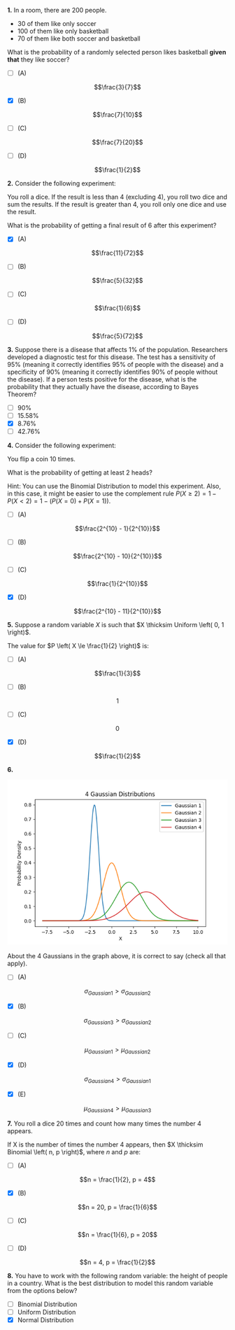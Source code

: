 **1.** In a room, there are 200 people.
- 30 of them like only soccer
- 100 of them like only basketball
- 70 of them like both soccer and basketball

What is the probability of a randomly selected person likes basketball **given that** they like soccer?
- [ ] (A)

$$\frac{3}{7}$$
- [x] (B)

$$\frac{7}{10}$$
- [ ] (C)

$$\frac{7}{20}$$
- [ ] (D)

$$\frac{1}{2}$$

**2.** Consider the following experiment:

You roll a dice. If the result is less than 4 (excluding 4), you roll two dice and sum the results. If the result is greater than 4, you roll only one dice and use the result.

What is the probability of getting a final result of 6 after this experiment?
- [x] (A)

$$\frac{11}{72}$$
- [ ] (B)

$$\frac{5}{32}$$
- [ ] (C)

$$\frac{1}{6}$$
- [ ] (D)

$$\frac{5}{72}$$

**3.** Suppose there is a disease that affects 1% of the population. Researchers developed a diagnostic test for this disease. The test has a sensitivity of 95% (meaning it correctly identifies 95% of people with the disease) and a specificity of 90% (meaning it correctly identifies 90% of people without the disease). If a person tests positive for the disease, what is the probability that they actually have the disease, according to Bayes Theorem?
- [ ] $90$%
- [ ] $15.58$%
- [x] $8.76$%
- [ ] $42.76$%

**4.** Consider the following experiment:

You flip a coin 10 times. 

What is the probability of getting at least 2 heads? 

Hint: You can use the Binomial Distribution to model this experiment. Also, in this case, it might be easier to use the complement rule
$P \left( X \ge 2 \right) = 1 - P \left( X \lt 2\right) = 1 - \left( P \left( X = 0 \right) + P \left( X = 1 \right) \right)$.
- [ ] (A)

$$\frac{2^{10} - 1}{2^{10}}$$
- [ ] (B)

$$\frac{2^{10} - 10}{2^{10}}$$
- [ ] (C)

$$\frac{1}{2^{10}}$$
- [x] (D)

$$\frac{2^{10} - 11}{2^{10}}$$

**5.** Suppose a random variable $X$ is such that $X \thicksim Uniform \left( 0, 1 \right)$.

The value for $P \left( X \le \frac{1}{2} \right)$ is:
- [ ] (A)

$$\frac{1}{3}$$
- [ ] (B)

$$1$$
- [ ] (C)

$$0$$
- [x] (D)

$$\frac{1}{2}$$

**6.**

![missing](images/C3_W1_Quiz_1.png)

About the 4 Gaussians in the graph above, it is correct to say (check all that apply).
- [ ] (A)

$$\sigma_{Gaussian1} \gt \sigma_{Gaussian2}$$
- [x] (B)

$$\sigma_{Gaussian3} \gt \sigma_{Gaussian2}$$
- [ ] (C)

$$\mu_{Gaussian1} \gt \mu_{Gaussian2}$$
- [x] (D)

$$\sigma_{Gaussian4} \gt \sigma_{Gaussian1}$$
- [x] (E)

$$\mu_{Gaussian4} \gt \mu_{Gaussian3}$$

**7.** You roll a dice 20 times and count how many times the number 4 appears.

If X is the number of times the number 4 appears, then $X \thicksim Binomial \left( n, p \right)$, where $n$ and $p$ are: 
- [ ] (A)

$$n = \frac{1}{2}, p = 4$$
- [x] (B)

$$n = 20, p = \frac{1}{6}$$
- [ ] (C)

$$n = \frac{1}{6}, p = 20$$
- [ ] (D)

$$n = 4, p = \frac{1}{2}$$

**8.** You have to work with the following random variable: the height of people in a country. What is the best distribution to model this random variable from the options below?
- [ ] Binomial Distribution
- [ ] Uniform Distribution
- [x] Normal Distribution
